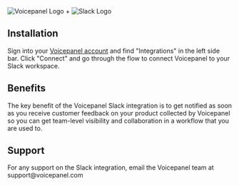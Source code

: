 <div class="flex items-center justify-center w-full gap-6 py-4">
  <img src="https://voicepanel-public-assets.s3.us-west-2.amazonaws.com/logos/voicepanel-logo.png" alt="Voicepanel Logo" class="w-24 h-24 object-contain"/>
  <span class="text-4xl font-bold text-gray-400">+</span>
  <img src="https://voicepanel-public-assets.s3.us-west-2.amazonaws.com/logos/slack-logo.png" alt="Slack Logo" class="w-24 h-24 object-contain"/>
</div>

## Installation
Sign into your [Voicepanel account](voicepanel.com) and find "Integrations" in the left side bar. Click "Connect" and go
through the flow to connect Voicepanel to your Slack workspace.

## Benefits
The key benefit of the Voicepanel Slack integration is to get notified as soon as you receive customer feedback on your product collected by Voicepanel so you can get team-level visibility and collaboration in a workflow that you are used to.

## Support
For any support on the Slack integration, email the Voicepanel team at support&#64;voicepanel&#46;com


